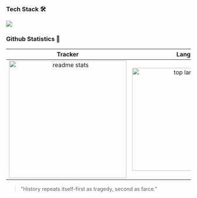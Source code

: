 ### Tech Stack 🛠       
[![](https://skillicons.dev/icons?i=java,python,mysql,vercel,idea,vscode,git,github,latex)](https://skillicons.dev)                               
         
### Github Statistics 🚀              
  
|   Tracker   |       Lang         |    Streak    |        
|:-----------:|:------------------:|:------------:|     
| <img width=320 src="https://github-readme-stats.vercel.app/api?username=GaganReddyin&count_private=true&show_icons=true&theme=react&rank_icon=github&border_radius=10" alt="readme stats" /> | <img width=280 align="center" src="https://github-readme-stats.vercel.app/api/top-langs/?username=GaganReddyin&hide=HTML&langs_count=8&layout=compact&theme=react&border_radius=10&size_weight=0.5&count_weight=0.5" alt="top langs" /> | <img width=320 src="https://github-readme-streak-stats.herokuapp.com/?user=GaganReddyin&theme=react&border_radius=10" alt="streak stats" /> | 

>"History repeats itself-first as tragedy, second as farce."



                       













